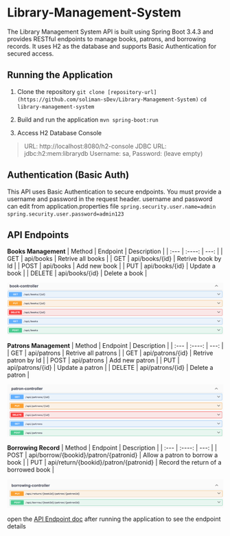 # Library-Management-System
The Library Management System API is built using Spring Boot 3.4.3 and provides RESTful endpoints to manage books, patrons, and borrowing records. It uses H2 as the database and supports Basic Authentication for secured access.

## Running the Application

1. Clone the repository
  `git clone [repository-url](https://github.com/soliman-sDev/Library-Management-System)`
  `cd library-management-system`

2. Build and run the application
  `mvn spring-boot:run`

3. Access H2 Database Console
> URL: http://localhost:8080/h2-console
> JDBC URL: jdbc:h2:mem:librarydb
> Username: sa,
> Password: (leave empty)

## Authentication (Basic Auth)
This API uses Basic Authentication to secure endpoints. You must provide a username and password in the request header.
username and password can edit from application.properties file
`spring.security.user.name=admin`
`spring.security.user.password=admin123`

## API Endpoints
**Books Management**
| Method      | Endpoint | Description     |
| :---        |    :----:   |          ---: |
| GET      | api/books       | Retrive all books   |
| GET   | api/books/{id}        | Retrive book by Id      |
| POST      | api/books       | Add new book   |
| PUT   | api/books/{id}        | Update a book      |
| DELETE   | api/books/{id}        | Delete a book      |

![books](books.png)

**Patrons Management**
| Method      | Endpoint | Description     |
| :---        |    :----:   |          ---: |
| GET      | api/patrons       | Retrive all patrons   |
| GET   | api/patrons/{id}        | Retrive patron by Id      |
| POST      | api/patrons       | Add new patron   |
| PUT   | api/patrons/{id}        | Update a patron      |
| DELETE   | api/patrons/{id}        | Delete a patron      |

![patrons](patrons.png)

**Borrowing Record**
| Method      | Endpoint | Description     |
| :---        |    :----:   |          ---: |
| POST      | api/borrow/{bookid}/patron/{patronid}       | Allow a patron to borrow a book   |
| PUT   |  api/return/{bookid}/patron/{patronid}       | Record the return of a borrowed book      |

![Borrowing](borrowing.png)

open the [API Endpoint doc](http://localhost:8080/swagger-ui/index.html) after running the application to see the endpoint details
